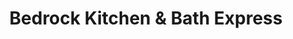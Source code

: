 ---
title: "Bedrock Kitchen & Bath Express"
url: /yale/bedrock-kitchen-und-bath-express/
shop: Raumausstattung
---
